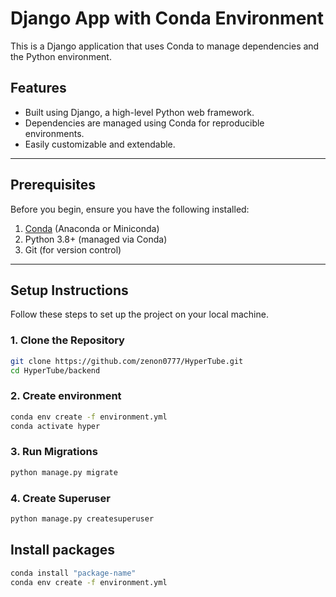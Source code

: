 # Django App with Conda Environment

This is a Django application that uses Conda to manage dependencies and the Python environment.

## Features

- Built using Django, a high-level Python web framework.
- Dependencies are managed using Conda for reproducible environments.
- Easily customizable and extendable.

---

## Prerequisites

Before you begin, ensure you have the following installed:

1. [Conda](https://docs.conda.io/projects/conda/en/latest/user-guide/install/index.html) (Anaconda or Miniconda)
2. Python 3.8+ (managed via Conda)
3. Git (for version control)

---

## Setup Instructions

Follow these steps to set up the project on your local machine.

### 1. Clone the Repository

```bash
git clone https://github.com/zenon0777/HyperTube.git
cd HyperTube/backend
```

### 2. Create environment

```bash
conda env create -f environment.yml
conda activate hyper
```


### 3. Run Migrations

```bash
python manage.py migrate
```

### 4. Create Superuser

```bash
python manage.py createsuperuser
```

## Install packages

```bash
conda install "package-name"
conda env create -f environment.yml
```